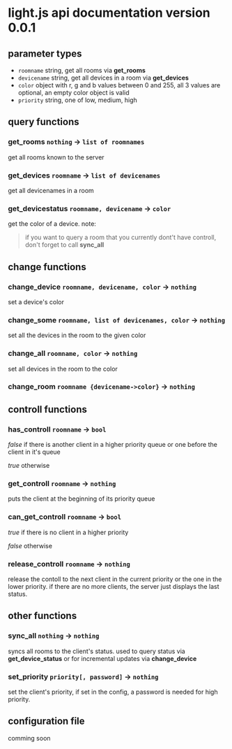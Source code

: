# light.js api documentation version 0.0.1

## parameter types
- `roomname` string, get all rooms via **get_rooms**
- `devicename` string, get all devices in a room via **get_devices**
- `color` object with r, g and b values between 0 and 255, all 3 values are optional, an empty color object is valid
- `priority` string, one of low, medium, high

## query functions

### get_rooms `nothing` -> `list of roomnames`
get all rooms known to the server

### get_devices `roomname` -> `list of devicenames`
get all devicenames in a room

### get_devicestatus `roomname, devicename` -> `color`
get the color of a device. note:
> if you want to query a room that you currently dont't have controll, don't forget to call **sync_all**

## change functions

### change_device `roomname, devicename, color` -> `nothing`
set a device's color

### change_some `roomname, list of devicenames, color` -> `nothing`
set all the devices in the room to the given color

### change_all `roomname, color` -> `nothing`
set all devices in the room to the color

### change_room `roomname {devicename->color}` -> `nothing`


## controll functions
### has_controll `roomname` -> `bool`
_false_ if there is another client in a higher priority queue or one before the client in it's queue

_true_ otherwise


### get_controll `roomname` -> `nothing`
puts the client at the beginning of its priority queue

### can\_get_controll `roomname` -> `bool`
_true_ if there is no client in a higher priority

_false_ otherwise


### release_controll `roomname` -> `nothing`
release the contoll to the next client in the current priority or the one in the lower priority.
if there are no more clients, the server just displays the last status.

## other functions
### sync_all `nothing` -> `nothing`
syncs all rooms to the client's status. used to query status via **get\_device_status**
or for incremental updates via **change_device**

### set_priority `priority[, password]` -> `nothing`
set the client's priority, if set in the config, a password is needed for high priority.

## configuration file
comming soon